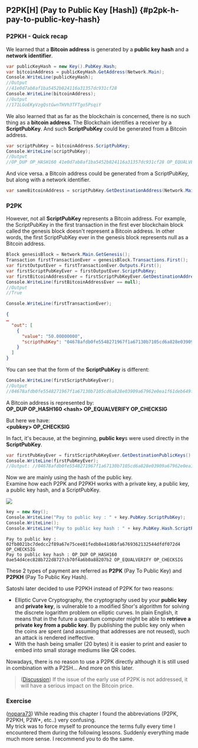 ## P2PK[H] \(Pay to Public Key [Hash]\) {#p2pk-h-pay-to-public-key-hash}

### P2PKH - Quick recap
We learned that a **Bitcoin address** is generated by a **public key hash** and a **network identifier**.  

```cs
var publicKeyHash = new Key().PubKey.Hash;
var bitcoinAddress = publicKeyHash.GetAddress(Network.Main);
Console.WriteLine(publicKeyHash); 
//Output
//41e0d7ab8af1ba5452b824116a31357dc931cf28
Console.WriteLine(bitcoinAddress); 
//Output
//171LGoEKyVzgQstGwnTHVh3TFTgo5PsqiY
```  

We also learned that as far as the blockchain is concerned, there is no such thing as a **bitcoin address**. The Blockchain identifies a receiver by a **ScriptPubKey**. And such **ScriptPubKey** could be generated from a Bitcoin address.  

```cs
var scriptPubKey = bitcoinAddress.ScriptPubKey;
Console.WriteLine(scriptPubKey);
//Output
//OP_DUP OP_HASH160 41e0d7ab8af1ba5452b824116a31357dc931cf28 OP_EQUALVERIFY OP_CHECKSIG
```  

And vice versa. a Bitcoin address could be generated from a ScriptPubKey, but along with a network identifier.  

```cs
var sameBitcoinAddress = scriptPubKey.GetDestinationAddress(Network.Main);
```

### P2PK

However, not all **ScriptPubKey** represents a Bitcoin address. For example, the ScriptPubKey in the first transaction in the first ever blockchain block called the genesis block doesn't represent a Bitcoin address. In other words, the first ScriptPubKey ever in the genesis block represents null as a Bitcoin address.  

```cs
Block genesisBlock = Network.Main.GetGenesis();
Transaction firstTransactionEver = genesisBlock.Transactions.First();
var firstOutputEver = firstTransactionEver.Outputs.First();
var firstScriptPubKeyEver = firstOutputEver.ScriptPubKey;
var firstBitcoinAddressEver = firstScriptPubKeyEver.GetDestinationAddress(Network.Main);
Console.WriteLine(firstBitcoinAddressEver == null); 
//Output
//True
```  

```cs
Console.WriteLine(firstTransactionEver);
```  

```json
{
…
  "out": [
    {
      "value": "50.00000000",
      "scriptPubKey": "04678afdb0fe5548271967f1a67130b7105cd6a828e03909a67962e0ea1f61deb649f6bc3f4cef38c4f35504e51ec112de5c384df7ba0b8d578a4c702b6bf11d5f OP_CHECKSIG"
    }
  ]
}
```  

You can see that the form of the **ScriptPubKey** is different:  

```cs
Console.WriteLine(firstScriptPubKeyEver); 
//Output
//04678afdb0fe5548271967f1a67130b7105cd6a828e03909a67962e0ea1f61deb649f6bc3f4cef38c4f35504e51ec112de5c384df7ba0b8d578a4c702b6bf11d5f OP_CHECKSIG
```

A Bitcoin address is represented by:  
**OP_DUP OP_HASH160 &lt;hash&gt; OP_EQUALVERIFY OP_CHECKSIG**

But here we have:  
**&lt;pubkey&gt; OP_CHECKSIG**

In fact, it's because, at the beginning, **public key**s were used directly in the **ScriptPubKey**. 

```cs
var firstPubKeyEver = firstScriptPubKeyEver.GetDestinationPublicKeys().First();
Console.WriteLine(firstPubKeyEver); 
//Output: //04678afdb0fe5548271967f1a67130b7105cd6a828e03909a67962e0ea1f61deb649f6bc3f4cef38c4f35504e51ec112de5c384df7ba0b8d578a4c702b6bf11d5f
```

Now we are mainly using the hash of the public key.  
Examine how each P2PK and P2PKH works with a private key, a public key, a public key hash, and a ScriptPubKey.  

![](../assets/PPKH.png)  

```cs
key = new Key();
Console.WriteLine("Pay to public key : " + key.PubKey.ScriptPubKey);
Console.WriteLine();
Console.WriteLine("Pay to public key hash : " + key.PubKey.Hash.ScriptPubKey);
```  

``` 
Pay to public key : 02fb8021bc7dedcc2f89a67e75cee81fedb8e41d6bfa6769362132544dfdf072d4 OP_CHECKSIG
Pay to public key hash : OP_DUP OP_HASH160 0ae54d4cec828b722d8727cb70f4a6b0a88207b2 OP_EQUALVERIFY OP_CHECKSIG
```  

These 2 types of payment are referred as **P2PK** (Pay To Public Key) and **P2PKH** (Pay To Public Key Hash).

Satoshi later decided to use P2PKH instead of P2PK for two reasons:

*   Elliptic Curve Cryptography, the cryptography used by your **public key** and **private key**, is vulnerable to a modified Shor's algorithm for solving the discrete logarithm problem on elliptic curves. In plain English, it means that in the future a quantum computer might be able to **retrieve a private key from a public key**. By publishing the public key only when the coins are spent (and assuming that addresses are not reused), such an attack is rendered ineffective. 
*   With the hash being smaller (20 bytes) it is easier to print and easier to embed into small storage mediums like QR codes.

Nowadays, there is no reason to use a P2PK directly although it is still used in combination with a P2SH... And more on this later.  

> ([Discussion](https://www.reddit.com/r/Bitcoin/comments/4isxjr/petition_to_protect_satoshis_coins/d30we6f)) If the issue of the early use of P2PK is not addressed, it will have a serious impact on the Bitcoin price.  

### Exercise
([nopara73](https://github.com/nopara73)) While reading this chapter I found the abbreviations (P2PK, P2PKH, P2W*, etc..) very confusing.  
My trick was to force myself to pronounce the terms fully every time I encountered them during the following lessons. Suddenly everything made much more sense. I recommend you to do the same.
